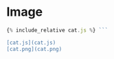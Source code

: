 
<script src="cat.js"></script>

# Image

<center>
<main></main>
</center>

```javascript
{% include_relative cat.js %} ```

[cat.js](cat.js)
[cat.png](cat.png)

